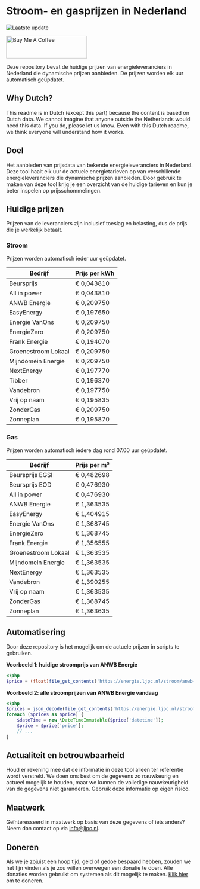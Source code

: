 # Stroom- en gasprijzen in Nederland

![Laatste update](https://img.shields.io/badge/laatste%20update-2025--01--24%2004%3A00%20CET-brightgreen)

<a href="https://www.buymeacoffee.com/Lars-" target="_blank"><img src="https://cdn.buymeacoffee.com/buttons/v2/default-orange.png" alt="Buy Me A Coffee" height="60" style="height: 60px !important;width: 217px !important;" ></a>

Deze repository bevat de huidige prijzen van energieleveranciers in Nederland die dynamische prijzen aanbieden. De prijzen worden elk uur automatisch geüpdatet.

## Why Dutch?

This readme is in Dutch (except this part) because the content is based on Dutch data. We cannot imagine that anyone outside the Netherlands would need this data. If you do, please let us know. Even with this Dutch readme, we think
everyone will understand how it works.

## Doel

Het aanbieden van prijsdata van bekende energieleveranciers in Nederland. Deze tool haalt elk uur de actuele energietarieven op van verschillende energieleveranciers die dynamische prijzen aanbieden. Door gebruik te maken van deze tool
krijg je een overzicht van de huidige tarieven en kun je beter inspelen op prijsschommelingen.

## Huidige prijzen

Prijzen van de leveranciers zijn inclusief toeslag en belasting, dus de prijs die je werkelijk betaalt.

### Stroom

Prijzen worden automatisch ieder uur geüpdatet.

 Bedrijf | Prijs per kWh 
---------|---------------
Beursprijs | € 0,043810
All in power | € 0,043810
ANWB Energie | € 0,209750
EasyEnergy | € 0,197650
Energie VanOns | € 0,209750
EnergieZero | € 0,209750
Frank Energie | € 0,194070
Groenestroom Lokaal | € 0,209750
Mijndomein Energie | € 0,209750
NextEnergy | € 0,197770
Tibber | € 0,196370
Vandebron | € 0,197750
Vrij op naam | € 0,195835
ZonderGas | € 0,209750
Zonneplan | € 0,195870


### Gas

Prijzen worden automatisch iedere dag rond 07.00 uur geüpdatet.

 Bedrijf | Prijs per m³ 
---------|--------------
Beursprijs EGSI | € 0,482698
Beursprijs EOD | € 0,476930
All in power | € 0,476930
ANWB Energie | € 1,363535
EasyEnergy | € 1,404915
Energie VanOns | € 1,368745
EnergieZero | € 1,368745
Frank Energie | € 1,356555
Groenestroom Lokaal | € 1,363535
Mijndomein Energie | € 1,363535
NextEnergy | € 1,363535
Vandebron | € 1,390255
Vrij op naam | € 1,363535
ZonderGas | € 1,368745
Zonneplan | € 1,363635


## Automatisering

Door deze repository is het mogelijk om de actuele prijzen in scripts te gebruiken.

**Voorbeeld 1: huidige stroomprijs van ANWB Energie**

```php
<?php
$price = (float)file_get_contents('https://energie.ljpc.nl/stroom/anwb-energie-nu.txt');

```

**Voorbeeld 2: alle stroomprijzen van ANWB Energie vandaag**

```php
<?php
$prices = json_decode(file_get_contents('https://energie.ljpc.nl/stroom/all-in-power-vandaag.json'),true);
foreach ($prices as $price) {
    $dateTime = new \DateTimeImmutable($price['datetime']);
    $price = $price['price'];
    // ...
}
```

## Actualiteit en betrouwbaarheid

Houd er rekening mee dat de informatie in deze tool alleen ter referentie wordt verstrekt. We doen ons best om de gegevens zo nauwkeurig en actueel mogelijk te houden, maar we kunnen de volledige nauwkeurigheid van de gegevens niet
garanderen. Gebruik deze informatie op eigen risico.

## Maatwerk

Geïnteresseerd in maatwerk op basis van deze gegevens of iets anders? Neem dan contact op
via [info@ljpc.nl](mailto:info@ljpc.nl?subject=Energie%20prijzen).

## Doneren

Als we je zojuist een hoop tijd, geld of gedoe bespaard hebben, zouden we het fijn vinden als je zou willen overwegen een
donatie te doen. Alle donaties worden gebruikt om systemen als dit mogelijk te
maken. [Klik hier](https://www.buymeacoffee.com/Lars-) om te doneren.
